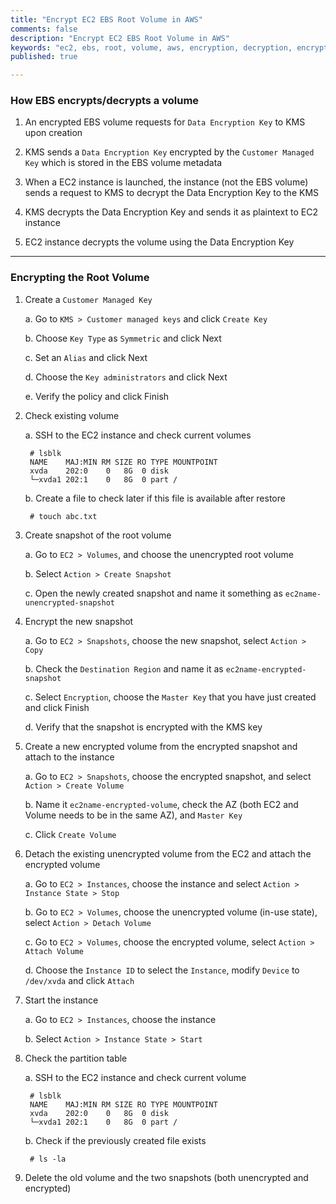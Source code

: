 ```yaml
---
title: "Encrypt EC2 EBS Root Volume in AWS"
comments: false
description: "Encrypt EC2 EBS Root Volume in AWS"
keywords: "ec2, ebs, root, volume, aws, encryption, decryption, encrypt, decrypt"
published: true

---
```


### How EBS encrypts/decrypts a volume

1. An encrypted EBS volume requests for `Data Encryption Key` to KMS upon creation

2. KMS sends a `Data Encryption Key` encrypted by the `Customer Managed Key` which is stored in the EBS volume metadata

3. When a EC2 instance is launched, the instance (not the EBS volume) sends a request to KMS to decrypt the  Data Encryption Key to the KMS 

4. KMS decrypts the Data Encryption Key and sends it as plaintext to EC2 instance

5. EC2 instance decrypts the volume using the Data Encryption Key

 
---


### Encrypting the Root Volume 

1. Create a `Customer Managed Key`

	a. Go to `KMS > Customer managed keys` and click `Create Key`

	b. Choose `Key Type` as `Symmetric` and click Next

	c. Set an `Alias` and click Next

	d. Choose the `Key administrators` and click Next

	e. Verify the policy and click Finish

		
2. Check existing volume

	a. SSH to the EC2 instance and check current volumes

		# lsblk
		NAME    MAJ:MIN RM SIZE RO TYPE MOUNTPOINT
		xvda    202:0    0   8G  0 disk
		└─xvda1 202:1    0   8G  0 part /

	b. Create a file to check later if this file is available after restore

		# touch abc.txt
		
		
3. Create snapshot of the root volume

	a. Go to `EC2 > Volumes`, and choose the unencrypted root volume
	
	b. Select `Action > Create Snapshot`
	
	c. Open the newly created snapshot and name it something as `ec2name-unencrypted-snapshot`
		
		
4. Encrypt the new snapshot 

	a. Go to `EC2 > Snapshots`, choose the new snapshot, select `Action > Copy`
	
	b. Check the `Destination Region` and name it as `ec2name-encrypted-snapshot`
	
	c. Select `Encryption`, choose the `Master Key` that you have just created and click Finish
	
	d. Verify that the snapshot is encrypted with the KMS key
		
		
5. Create a new encrypted volume from the encrypted snapshot and attach to the instance

	a. Go to `EC2 > Snapshots`, choose the encrypted snapshot, and select `Action > Create Volume`
	
	b. Name it `ec2name-encrypted-volume`, check the AZ (both EC2 and Volume needs to be in the same AZ), and `Master Key`
	
	c. Click `Create Volume`
		
		
6. Detach the existing unencrypted volume from the EC2 and attach the encrypted volume

	a. Go to `EC2 > Instances`, choose the instance and select `Action > Instance State > Stop`
	
	b. Go to `EC2 > Volumes`, choose the unencrypted volume (in-use state), select `Action > Detach Volume`
	
	c. Go to `EC2 > Volumes`, choose the encrypted volume, select `Action > Attach Volume`
	
	d. Choose the `Instance ID` to select the `Instance`, modify `Device` to `/dev/xvda` and click `Attach`
		
		
7. Start the instance

	a. Go to `EC2 > Instances`, choose the instance

	b. Select `Action > Instance State > Start`
	
	
8. Check the partition table

	a. SSH to the EC2 instance and check current volume

		# lsblk 
		NAME    MAJ:MIN RM SIZE RO TYPE MOUNTPOINT 
		xvda    202:0    0   8G  0 disk
		└─xvda1 202:1    0   8G  0 part /
		
	b. Check if the previously created file exists
	
		# ls -la


9. Delete the old volume and the two snapshots (both unencrypted and encrypted)
